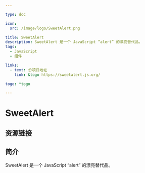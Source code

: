 ```yaml
---

type: doc

icon:
  src: /image/logo/SweetAlert.png

title: SweetAlert
description: SweetAlert 是一个 JavaScript “alert” 的漂亮替代品。
tags:
  - JavaScript
  - 组件

links:
  - text: 📦项目地址
    link: &togo https://sweetalert.js.org/

togo: *togo

---
```


<ShowLogo />

# SweetAlert

<ShowTags />

<ShowBreadcrumb />

## 资源链接

<ShowLinks />

## 简介

SweetAlert 是一个 JavaScript “alert” 的漂亮替代品。
